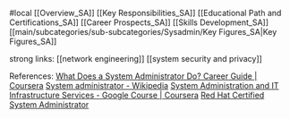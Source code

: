 #local 
[[Overview_SA]]
[[Key Responsibilities_SA]]
[[Educational Path and Certifications_SA]]
[[Career Prospects_SA]]
[[Skills Development_SA]]
[[main/subcategories/sub-subcategories/Sysadmin/Key Figures_SA|Key Figures_SA]]

strong links:
[[network engineering]]
[[system security and privacy]]



References:
[What Does a System Administrator Do? Career Guide | Coursera](https://www.coursera.org/articles/what-is-a-system-administrator-a-career-guide)
[System administrator - Wikipedia](https://en.wikipedia.org/wiki/System_administrator)
[System Administration and IT Infrastructure Services - Google Course | Coursera](https://www.coursera.org/learn/system-administration-it-infrastructure-services)
[Red Hat Certified System Administrator](https://www.redhat.com/en/services/certification/rhcsa)

